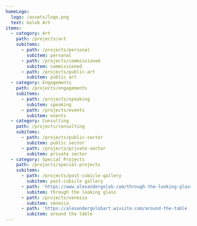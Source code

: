 ```yaml
---
homeLogo:
  logo: /assets/logo.png
  text: Golob Art
items:
  - category: Art
    path: /projects/art
    subitems:
      - path: /projects/personal
        subitem: personal
      - path: /projects/commissioned
        subitem: commissioned
      - path: /projects/public-art
        subitem: public art
  - category: Engagements
    path: /projects/engagements
    subitems:
      - path: /projects/speaking
        subitem: speaking
      - path: /projects/events
        subitem: events
  - category: Consulting
    path: /projects/consulting
    subitems:
      - path: /projects/public-sector
        subitem: public sector
      - path: /projects/private-sector
        subitem: private sector
  - category: Special Projects
    path: /projects/special-projects
    subitems:
      - path: /projects/post-cubicle-gallery
        subitem: post-cubicle gallery
      - path: 'https://www.alexandergolob.com/through-the-looking-glass'
        subitem: through the looking glass
      - path: /projects/venezia
        subitem: venezia
      - path: 'https://alexandergolobart.wixsite.com/around-the-table '
        subitem: around the table
---
```


